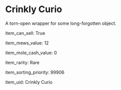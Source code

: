 # Crinkly Curio

A torn-open wrapper for some long-forgotten object.

item_can_sell: True

item_mews_value: 12

item_mole_cash_value: 0

item_rarity: Rare

item_sorting_priority: 99906

item_uid: Crinkly Curio
